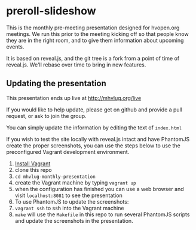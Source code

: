 # preroll-slideshow


This is the monthly pre-meeting presentation designed for hvopen.org
meetings. We run this prior to the meeting kicking off so that people
know they are in the right room, and to give them information about
upcoming events.

It is based on reveal.js, and the git tree is a fork from a point of time
of reveal.js. We'll rebase over time to bring in new features.

## Updating the presentation

This presentation ends up live at http://mhvlug.org/live

If you would like to help update, please get on github and provide a
pull request, or ask to join the group.

You can simply update the information by editing the text of `index.html`

If you wish to test the site locally with reveal.js intact and have PhantomJS create the proper screenshots, you can use the steps below to use the preconfigured Vagrant development environment.

1. [Install Vagrant](https://docs.vagrantup.com/v2/installation/index.html)
2. clone this repo
3. `cd mhvlug-monthly-presentation`
4. create the Vagrant machine by typing `vagrant up`
5. when the configuration has finished you can use a web browser and visit `localhost:8081` to see the presentation
6. To use PhantomJS to update the screenshots:
  1. `vagrant ssh` to ssh into the Vagrant machine
  2.  `make` will use the `Makefile` in this repo to run several PhantomJS scripts and update the screenshots in the presentation.
